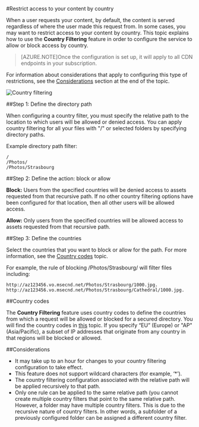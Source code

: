 <properties 
	pageTitle="CDN - Restrict access to your content by country" 
	description="When a user requests your content, by default, the content is served regardless of where the user made this request from. In some cases, you may want to restrict access to your content by country. This topic explains how to use the **Country Filtering** feature in order to configure the service to allow or block access by country." 
	services="cdn" 
	documentationCenter=".NET" 
	authors="juliako" 
	manager="dwrede" 
	editor=""/>

<tags
	ms.service="cdn"
	ms.date="09/01/2015"
	wacn.date=""/>

#Restrict access to your content by country

When a user requests your content, by default, the content is served regardless of where the user made this request from. In some cases, you may want to restrict access to your content by country. This topic explains how to use the **Country Filtering** feature in order to configure the service to allow or block access by country.

>[AZURE.NOTE]Once the configuration is set up, it will apply to all CDN endpoints in your subscription.

For information about considerations that apply to configuring this type of restrictions, see the <!-- deleted by customization [Considerations](/documentation/articles/cdn-restrict-access-by-country#considerations) --><!-- keep by customization: begin --> [Considerations](/documentation/articles/cdn-restrict-access-by-country/#considerations) <!-- keep by customization: end --> section at the end of the topic.

![Country filtering](./media/cdn-filtering/cdn-country-filtering.png)


##Step 1: Define the directory path

When configuring a country filter, you must specify the relative path to the location to which users will be allowed or denied access. You can apply country filtering for all your files with "/" or selected folders by specifying directory paths.

Example directory path filter:

	/                                 
	/Photos/
	/Photos/Strasbourg

##Step 2: Define the action: block or allow

**Block:** Users from the specified countries will be denied access to assets requested from that recursive path. If no other country filtering options have been configured for that location, then all other users will be allowed access.

**Allow:** Only users from the specified countries will be allowed access to assets requested from that recursive path.

##Step 3: Define the countries

Select the countries that you want to block or allow for the path. For more information, see the [Country codes](/documentation/articles/cdn-country-codes) topic.

For example, the rule of blocking /Photos/Strasbourg/ will filter files including:

	http://az123456.vo.msecnd.net/Photos/Strasbourg/1000.jpg. 
	http://az123456.vo.msecnd.net/Photos/Strasbourg/Cathedral/1000.jpg. 


##Country codes

The **Country Filtering** feature uses country codes to define the countries from which a request will be allowed or blocked for a secured directory. You will find the country codes in [this](/documentation/articles/cdn-country-codes) topic. If you specify “EU” (Europe) or "AP" (Asia/Pacific), a subset of IP addresses that originate from any country in that regions will be blocked or allowed. 


##<a id="considerations"></a>Considerations

- It may take up to an hour for changes to your country filtering configuration to take effect.
- This feature does not support wildcard characters (for example, ‘*’).
- The country filtering configuration associated with the relative path will be applied recursively to that path.
- Only one rule can be applied to the same relative path (you cannot create multiple country filters that point to the same relative path. However, a folder may have multiple country filters. This is due to the recursive nature of country filters. In other words, a subfolder of a previously configured folder can be assigned a different country filter.